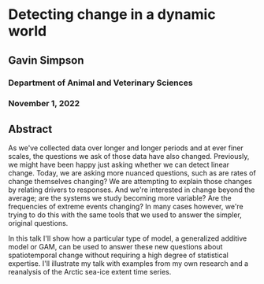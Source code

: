 # Detecting change in a dynamic world

## Gavin Simpson

### Department of Animal and Veterinary Sciences

### November 1, 2022

## Abstract

As we've collected data over longer and longer periods and at ever finer scales, the questions we ask of those data have also changed. Previously, we might have been happy just asking whether we can detect linear change. Today, we are asking more nuanced questions, such as are rates of change themselves changing? We are attempting to explain those changes by relating drivers to responses. And we're interested in change beyond the average; are the systems we study becoming more variable? Are the frequencies of extreme events changing? In many cases however, we're trying to do this with the same tools that we used to answer the simpler, original questions.

In this talk I'll show how a particular type of model, a generalized additive model or GAM, can be used to answer these new questions about spatiotemporal change without requiring a high degree of statistical expertise. I'll illustrate my talk with examples from my own research and a reanalysis of the Arctic sea-ice extent time series.
